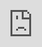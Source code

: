 ```yaml
---
layout: case-study
title: Liz McCarthy
sub-title: Artist Portfolio
description: Liz McCarthy, a professor and ceramic artist, needed a website redesign that highlighted her gallery work, clay practice and community involvement for residencies and other professional applications. We used Squarespace's latest 7.1 template engine to create a custom solution to best showcase her exhibition and functional clay pieces.
image: https://raygun.org/assets/img/portfolio/liz-mccarthy/thumb-lizmccarthy-mca.png
image-thumb: /assets/img/portfolio/liz-mccarthy/liz-mccarthy-mbp.png
tags: [ website design, websites, video ]
involvement: [ Website Design, Photo Editing, Video Editing, Professional Development ]
technology: [ Squarespace 7.1 Custom Template, Adobe Lightroom]
nav: web
url-link: https://www.liz-mccarthy.com
url-title: www.liz-mccarthy.com
sub-nav: lm
hero: kominka
hero-highlight: web
next-url: /websites/present-absence/
next-url-name: "Present Absence"
next-image-nav: /assets/img/portfolio/PA/present-absence-nav.jpg
prev-url: /websites/gnarware-workshop/
prev-url-name: "GnarWare Workshop"
prev-image-nav: /assets/img/portfolio/gnarware-workshop/gnarware-workshop-nav.jpg
permalink: /websites/liz-mccarthy/
---
```

<div class="container-fluid" style="background-color: #C3934F;">
    <div class="container pb-5">
        <div class="row">
            <div class="col-12 mx-auto">
                <a href="/assets/img/portfolio/liz-mccarthy/lix-mccarthy-exhibitions.jpg" class="glightboxGallery"><img src="/assets/img/portfolio/liz-mccarthy/lix-mccarthy-exhibitions.jpg" class="img-fluid cursor-zoom" data-aos="fade-up" data-aos-once="true"></a>
            </div>
        </div>
    </div>
</div>
<div class="container" style="bg-dark">
    <div class="ratio ratio-16x9 py-5" id="player" data-aos="fade-up" data-aos-once="true">
      <iframe src="https://player.vimeo.com/video/1088223152?badge=0&amp;autopause=0&amp;player_id=0&amp;app_id=58479" frameborder="0" allow="autoplay; fullscreen; picture-in-picture" style="position:absolute;top:0;left:0;width:100%;height:100%;" title="Liz McCarthy @ Bemis"></iframe>
    </div>
    <h4 class="text-white text-center mb-2">Liz McCarthy Synchronicities Performance</h4>
    <h4 class="text-white text-center mb-4 fw-normal">Bemis Center for Contemporary Art (Omaha, NE)</h4>
    <h4 class="text-white text-center mb-5 eyebrow type-3">VIDEO EDITOR</h4>
</div>
<div class="container-fluid highlight lm halftone-lm pb-5">
    <div class="container">
        <div class="row align-items-top">
            <div class="col-lg-8 col-md-12 mt-5">  
                <a href="/assets/img/portfolio/liz-mccarthy/lizmccarthy-home.png" class="glightboxGallery"><img src="/assets/img/portfolio/liz-mccarthy/thumb-lizmccarthy-home.png" class="img-fluid border border-lm cursor-zoom" data-aos="fade-up" data-aos-once="true"></a>
                <a href="/assets/img/portfolio/liz-mccarthy/liz-mccarthy-mca.png" class="glightboxGallery"><img src="/assets/img/portfolio/liz-mccarthy/thumb-lizmccarthy-mca.png" class="img-fluid border border-lm cursor-zoom mt-5" data-aos="fade-up" data-aos-once="true"></a>
                <a href="/assets/img/portfolio/liz-mccarthy/lizmccarthy-functionalware.png" class="glightboxGallery"><img src="/assets/img/portfolio/liz-mccarthy/thumb-lizmccarthy-functionalware.png" class="img-fluid border border-lm cursor-zoom mt-5" data-aos="fade-up" data-aos-once="true"></a>
            </div>
            <div class="col-lg-4 col-md-12">
                <a href="/assets/img/portfolio/liz-mccarthy/lizmccarthy-comprisedof.png" class="glightboxGallery"><img src="/assets/img/portfolio/liz-mccarthy/thumb-lizmccarthy-comprisedof.png" class="img-fluid border border-lm cursor-zoom my-5" data-aos="fade-up" data-aos-once="true"></a>
                <a href="/assets/img/portfolio/liz-mccarthy/lizmccarthy-unheeding.png" class="glightboxGallery"><img src="/assets/img/portfolio/liz-mccarthy/thumb-lizmccarthy-unheeding.png" class="img-fluid border border-lm cursor-zoom mb-5" data-aos="fade-up" data-aos-once="true"></a><br>
                <a href="/assets/img/portfolio/liz-mccarthy/lizmccarthy-ghebaly.png" class="glightboxGallery"><img src="/assets/img/portfolio/liz-mccarthy/thumb-lizmccarthy-ghebaly.png" class="img-fluid border border-lm cursor-zoom mb-5" data-aos="fade-up" data-aos-once="true"></a>
            </div>
        </div>
    </div>
</div>